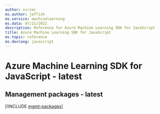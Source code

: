```yaml
---
author: xirzec
ms.author: jeffish
ms.service: machinelearning
ms.data: 07/21/2022
description: Reference for Azure Machine Learning SDK for JavaScript
title: Azure Machine Learning SDK for JavaScript
ms.topic: reference
ms.devlang: javascript
---
```

# Azure Machine Learning SDK for JavaScript - latest

## Management packages - latest
[!INCLUDE [mgmt-packages](machine-learning-mgmt-index.md)]